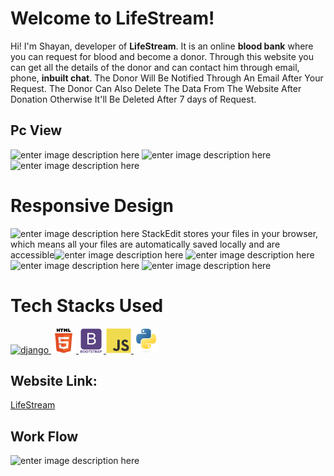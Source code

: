 # Welcome to LifeStream!

Hi! I'm Shayan, developer of **LifeStream**. It is an online **blood bank** where you can request for blood and become a donor. Through this website you can get all the details of the donor and can contact him through email, phone, **inbuilt chat**. The Donor Will Be Notified Through An Email After Your Request. The Donor Can Also Delete The Data From The Website After Donation Otherwise It'll Be Deleted After 7 days of Request.











## Pc View


![enter image description here](https://i.imgur.com/5dlbrbw.jpg)
![enter image description here](https://i.imgur.com/LF8pr0M.jpg)
![enter image description here](https://i.imgur.com/N7t2XIj.jpg)


# Responsive Design
![enter image description here](https://i.imgur.com/nff7elK.jpg)
StackEdit stores your files in your browser, which means all your files are automatically saved locally and are accessible![enter image description here](https://i.imgur.com/mXthfrL.jpg) ![enter image description here](https://i.imgur.com/wgT6Eey.jpg)
![enter image description here](https://i.imgur.com/mqdsYvH.jpg)
![enter image description here](https://i.imgur.com/gZOJWcm.jpg)





# Tech Stacks Used

<a href="https://djangoproject.com" target="_blank"> <img src="https://img.icons8.com/color/78/000000/django.png" alt="django" width="60" height="60"/> </a> <a href="https://www.w3.org/html/" target="_blank"> <img src="https://raw.githubusercontent.com/devicons/devicon/master/icons/html5/html5-original-wordmark.svg" alt="html5" width="40" height="40"/> </a><a href="https://getbootstrap.com" target="_blank"> <img src="https://raw.githubusercontent.com/devicons/devicon/master/icons/bootstrap/bootstrap-plain-wordmark.svg" alt="bootstrap" width="40" height="40"/> </a> <a href="https://developer.mozilla.org/en-US/docs/Web/JavaScript" target="_blank"> <img src="https://raw.githubusercontent.com/devicons/devicon/master/icons/javascript/javascript-original.svg" alt="javascript" width="40" height="40"/> </a> <a href="https://www.python.org" target="_blank"> <img src="https://raw.githubusercontent.com/devicons/devicon/master/icons/python/python-original.svg" alt="python" width="40" height="40"/> </a>



## Website Link:
<a href="https://lifestream.pythonanywhere.com/">LifeStream</a>



## Work Flow

![enter image description here](https://i.imgur.com/UC0eYpU.png)
